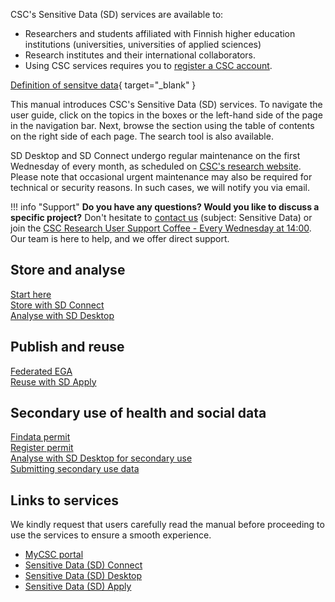 CSC's Sensitive Data (SD) services are available to:

- Researchers and students affiliated with Finnish higher education institutions (universities, universities of applied sciences)
- Research institutes and their international collaborators.
- Using CSC services requires you to [register a CSC account](accounts.md#gettingaccess).

[Definition of sensitve data](https://research.csc.fi/definition-of-sensitive-data){ target="_blank" }

This manual introduces CSC's Sensitive Data (SD) services. To navigate the user guide, click on the topics in the boxes or the left-hand side of the page in the navigation bar. Next, browse the section using the table of contents on the right side of each page. The search tool is also available. 

SD Desktop and SD Connect undergo regular maintenance on the first Wednesday of every month, as scheduled on [CSC's research website](https://research.csc.fi/service-breaks). Please note that occasional urgent maintenance may also be required for technical or security reasons. In such cases, we will notify you via email.

!!! info "Support"
    **Do you have any questions? Would you like to discuss a specific project?** 
    Don't hesitate to [contact us](../../support/contact.md) (subject: Sensitive Data) or join the [CSC Research User Support Coffee - Every Wednesday at 14:00](https://ssl.eventilla.com/usersupportcoffee). 
    Our team is here to help, and we offer direct support. 
    
  

<div class="quick-links-container">
  <div class="quick-links-topic">
    <span class="quick-links-title"><h2>Store and analyse</h2></span>
    <div class="quick-links-item">
      <a class="quick-link" target="_self" href="sd-access/">Start here</a>
    </div>
    <div class="quick-links-item">
      <a class="quick-link" target="_self" href="sd_connect/">Store with SD Connect</a>
    </div>
    <div class="quick-links-item">
      <a class="quick-link" target="_self" href="sd_desktop/">Analyse with SD Desktop</a>
    </div>
  </div>
  <div class="quick-links-topic">
    <span class="quick-links-title"><h2>Publish and reuse</h2></span>
    <div class="quick-links-item">
      <a class="quick-link" target="_self" href="federatedega/">Federated EGA</a>
    </div>
    <div class="quick-links-item">
      <a class="quick-link" target="_self" href="sd-apply/">Reuse with SD Apply</a>
    </div>
  </div>
   <div class="quick-links-topic">
    <span class="quick-links-title"><h2>Secondary use of health and social data</h2></span>
    <div class="quick-links-item">
      <a class="quick-link" target="_self" href="findata-permit/">Findata permit</a>
    </div>
    <div class="quick-links-item">
      <a class="quick-link" target="_self" href="single-register-permit/">Register permit</a>
    </div>
    <div class="quick-links-item">
      <a class="quick-link" target="_self" href="sd-desktop-audited/">Analyse with SD Desktop for secondary use</a>
    </div>
    <div class="quick-links-item">
      <a class="quick-link" target="_self" href="single-register-submission/">Submitting secondary use data</a>
    </div>
  </div>
</div>



## Links to services

We kindly request that users carefully read the manual before proceeding to use the services to ensure a smooth experience. 

* [MyCSC portal](https://my.csc.fi/welcome)
* [Sensitive Data (SD) Connect](https://sd-connect.csc.fi/)
* [Sensitive Data (SD) Desktop](https://sd-desktop.csc.fi)
* [Sensitive Data (SD) Apply](https://sd-apply.csc.fi/)

